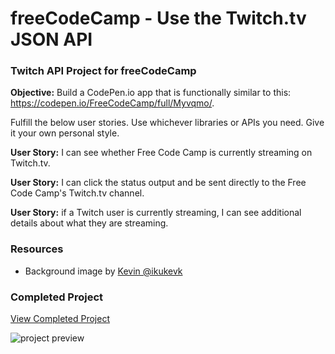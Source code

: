 # freeCodeCamp - Use the Twitch.tv JSON API

### Twitch API Project for freeCodeCamp

**Objective:** Build a CodePen.io app that is functionally similar to this: https://codepen.io/FreeCodeCamp/full/Myvqmo/.

Fulfill the below user stories. Use whichever libraries or APIs you need. Give it your own personal style.

**User Story:** I can see whether Free Code Camp is currently streaming on Twitch.tv.

**User Story:** I can click the status output and be sent directly to the Free Code Camp's Twitch.tv channel.

**User Story:** if a Twitch user is currently streaming, I can see additional details about what they are streaming.

### Resources

- Background image by [Kevin @ikukevk](https://unsplash.com/photos/w7ZyuGYNpRQ)

### Completed Project
[View Completed Project](https://sheriallis.github.io/fcc-projects/front-end-certification/twitch-project/)

![project preview](https://user-images.githubusercontent.com/1948858/31034002-7d2414c2-a562-11e7-9d79-abab8adf0096.jpg)
